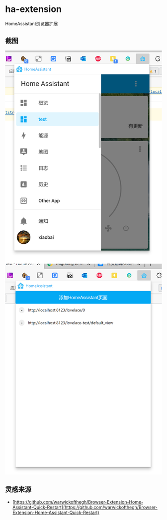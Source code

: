 # ha-extension
HomeAssistant浏览器扩展


## 截图
![screenshots/1.png](screenshots/1.png)
![screenshots/2.png](screenshots/2.png)


## 灵感来源

- [https://github.com/warwickofthegh/Browser-Extension-Home-Assistant-Quick-Restart](https://github.com/warwickofthegh/Browser-Extension-Home-Assistant-Quick-Restart)